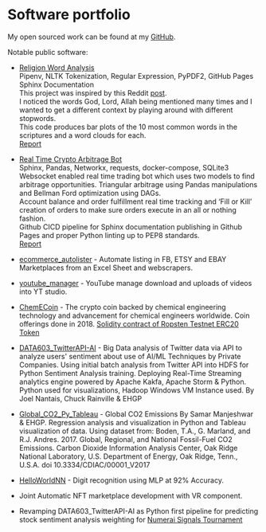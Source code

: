 # Software portfolio

My open sourced work can be found at my [GitHub](http://github.com/ehgp).

Notable public software:

* [Religion Word Analysis](https://github.com/ehgp/religion_word_analysis)<br>
Pipenv, NLTK Tokenization, Regular Expression, PyPDF2, GitHub Pages Sphinx Documentation<br>
This project was inspired by this Reddit [post](https://www.reddit.com/r/dataisbeautiful/comments/mxu578/oc_remix_a_wordcloud_for_each_of_the_six_largest/?utm_source=share&utm_medium=android_app&utm_name=androidcss&utm_term=1&utm_content=share_button).<br>
I noticed the words God, Lord, Allah being mentioned many times and I wanted to get a different context by playing around with different stopwords.<br>
This code produces bar plots of the 10 most common words in the scriptures and a word clouds for each.<br>
[Report](https://ehgp.github.io/religion_word_analysis/report.html)

* [Real Time Crypto Arbitrage Bot](https://github.com/ehgp/realtime_crypto_arbitrage_bot)<br>
Sphinx, Pandas, Networkx, requests, docker-compose, SQLite3<br>
Websocket enabled real time trading bot which uses two models to find arbitrage opportunities.
Triangular arbitrage using Pandas manipulations and Bellman Ford optimization using DAGs.<br>
Account balance and order fulfillment real time tracking and ‘Fill or Kill’ creation of orders to make sure orders execute in an all or nothing fashion.<br>
Github CICD pipeline for Sphinx documentation publishing in Github Pages and proper Python
linting up to PEP8 standards.<br>
[Report](https://ehgp.github.io/realtime_crypto_arbitrage_bot/report.html)

* [ecommerce_autolister](https://github.com/ehgp/ecommerce_autolister) - Automate listing in FB, ETSY and EBAY Marketplaces from an Excel Sheet and webscrapers.

* [youtube_manager](https://github.com/ehgp/youtube_manager) - YouTube manage download and uploads of videos into YT studio.

* [ChemECoin](https://github.com/ehgp/chemecoin) - The crypto coin backed by chemical engineering technology and advancement for chemical engineers worldwide. Coin offerings done in 2018. [Solidity contract of Ropsten Testnet ERC20 Token](https://ropsten.etherscan.io/address/0xb6ba833c8065c138627b11249c842a6f567d3742)

* [DATA603_TwitterAPI-AI](https://github.com/ehgp/DATA603_TwitterAPI-AI) - Big Data analysis of Twitter data via API to analyze users' sentiment about use of AI/ML Techniques by Private Companies.
Using initial batch analysis from Twitter API into HDFS for Python Sentiment Analysis training.
Deploying Real-Time Streaming analytics engine powered by Apache Kakfa, Apache Storm & Python.
Python used for visualizations, Hadoop Windows VM Instance used.
By Joel Nantais, Chuck Rainville & EHGP

* [Global_CO2_Py_Tableau](https://github.com/ehgp/Global_CO2_Py_Tableau) - Global CO2 Emissions By Samar Manjeshwar & EHGP. Regression analysis and visualization in Python and Tableau visualization of data. Using dataset from: Boden, T.A., G. Marland, and R.J. Andres. 2017. Global, Regional, and National Fossil-Fuel CO2 Emissions. Carbon Dioxide Information Analysis Center, Oak Ridge National Laboratory, U.S. Department of Energy, Oak Ridge, Tenn., U.S.A. doi 10.3334/CDIAC/00001_V2017

* [HelloWorldNN](https://github.com/ehgp/HelloWorldNN) - Digit recognition using MLP at 92% Accuracy.

* Joint Automatic NFT marketplace development with VR component.

* Revamping DATA603_TwitterAPI-AI as Python first pipeline for predicting stock sentiment analysis weighting for [Numerai Signals Tournament](https://signals.numer.ai/tournament)
